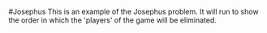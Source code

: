 #Josephus
This is an example of the Josephus problem.
It will run to show the order in which the 'players' of the game will be eliminated.